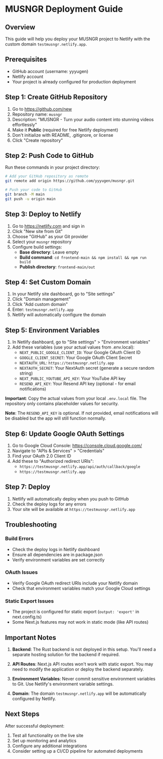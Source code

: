 # MUSNGR Deployment Guide

## Overview
This guide will help you deploy your MUSNGR project to Netlify with the custom domain `testmusngr.netlify.app`.

## Prerequisites
- GitHub account (username: yyyugen)
- Netlify account
- Your project is already configured for production deployment

## Step 1: Create GitHub Repository

1. Go to https://github.com/new
2. Repository name: `musngr`
3. Description: "MUSNGR - Turn your audio content into stunning videos effortlessly"
4. Make it **Public** (required for free Netlify deployment)
5. Don't initialize with README, .gitignore, or license
6. Click "Create repository"

## Step 2: Push Code to GitHub

Run these commands in your project directory:

```bash
# Add your GitHub repository as remote
git remote add origin https://github.com/yyyugen/musngr.git

# Push your code to GitHub
git branch -M main
git push -u origin main
```

## Step 3: Deploy to Netlify

1. Go to https://netlify.com and sign in
2. Click "New site from Git"
3. Choose "GitHub" as your Git provider
4. Select your `musngr` repository
5. Configure build settings:
   - **Base directory**: Leave empty
   - **Build command**: `cd frontend-main && npm install && npm run build`
   - **Publish directory**: `frontend-main/out`

## Step 4: Set Custom Domain

1. In your Netlify site dashboard, go to "Site settings"
2. Click "Domain management"
3. Click "Add custom domain"
4. Enter: `testmusngr.netlify.app`
5. Netlify will automatically configure the domain

## Step 5: Environment Variables

1. In Netlify dashboard, go to "Site settings" > "Environment variables"
2. Add these variables (use your actual values from .env.local):
   - `NEXT_PUBLIC_GOOGLE_CLIENT_ID`: Your Google OAuth Client ID
   - `GOOGLE_CLIENT_SECRET`: Your Google OAuth Client Secret
   - `NEXTAUTH_URL`: `https://testmusngr.netlify.app`
   - `NEXTAUTH_SECRET`: Your NextAuth secret (generate a secure random string)
   - `NEXT_PUBLIC_YOUTUBE_API_KEY`: Your YouTube API key
   - `RESEND_API_KEY`: Your Resend API key (optional - for email notifications)

**Important**: Copy the actual values from your local `.env.local` file. The repository only contains placeholder values for security.

**Note**: The `RESEND_API_KEY` is optional. If not provided, email notifications will be disabled but the app will still function normally.

## Step 6: Update Google OAuth Settings

1. Go to Google Cloud Console: https://console.cloud.google.com/
2. Navigate to "APIs & Services" > "Credentials"
3. Find your OAuth 2.0 Client ID
4. Add these to "Authorized redirect URIs":
   - `https://testmusngr.netlify.app/api/auth/callback/google`
   - `https://testmusngr.netlify.app`

## Step 7: Deploy

1. Netlify will automatically deploy when you push to GitHub
2. Check the deploy logs for any errors
3. Your site will be available at `https://testmusngr.netlify.app`

## Troubleshooting

### Build Errors
- Check the deploy logs in Netlify dashboard
- Ensure all dependencies are in package.json
- Verify environment variables are set correctly

### OAuth Issues
- Verify Google OAuth redirect URIs include your Netlify domain
- Check that environment variables match your Google Cloud settings

### Static Export Issues
- The project is configured for static export (`output: 'export'` in next.config.ts)
- Some Next.js features may not work in static mode (like API routes)

## Important Notes

1. **Backend**: The Rust backend is not deployed in this setup. You'll need a separate hosting solution for the backend if required.

2. **API Routes**: Next.js API routes won't work with static export. You may need to modify the application or deploy the backend separately.

3. **Environment Variables**: Never commit sensitive environment variables to Git. Use Netlify's environment variable settings.

4. **Domain**: The domain `testmusngr.netlify.app` will be automatically configured by Netlify.

## Next Steps

After successful deployment:
1. Test all functionality on the live site
2. Set up monitoring and analytics
3. Configure any additional integrations
4. Consider setting up a CI/CD pipeline for automated deployments
